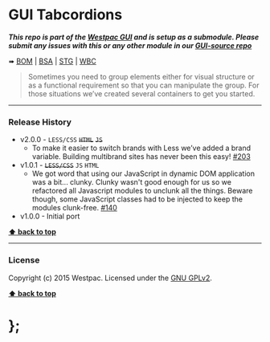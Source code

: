 GUI Tabcordions
===============

***This repo is part of the [Westpac GUI](http://gel.westpacgroup.com.au/GUI/) and is setup as a submodule. Please submit any issues with this or any other
module in our [GUI-source repo](https://github.com/WestpacCXTeam/GUI-source/issues)***

➠
[BOM](http://westpaccxteam.github.io/GUI-tabcordions/tests/BOM/) |
[BSA](http://westpaccxteam.github.io/GUI-tabcordions/tests/BSA/) |
[STG](http://westpaccxteam.github.io/GUI-tabcordions/tests/STG/) |
[WBC](http://westpaccxteam.github.io/GUI-tabcordions/tests/WBC/)

> Sometimes you need to group elements either for visual structure or as a functional requirement so that you can manipulate the group. For those situations
> we’ve created several containers to get you started.

----------------------------------------------------------------------------------------------------------------------------------------------------------------


### Release History

* v2.0.0 - `LESS/CSS` ~~`HTML`~~ ~~`JS`~~
	* To make it easier to switch brands with Less we’ve added a brand variable. Building multibrand sites has never been this easy!
		[#203](https://github.com/WestpacCXTeam/GUI-source/issues/203)
* v1.0.1 - ~~`LESS/CSS`~~ `JS` `HTML`
	* We got word that using our JavaScript in dynamic DOM application was a bit... clunky. Clunky wasn't good enough for us so we refactored all Javascript
		modules to unclunk all the things. Beware though, some JavaScript classes had to be injected to keep the modules clunk-free.
		[#140](https://github.com/WestpacCXTeam/GUI-source/issues/140)
* v1.0.0 - Initial port

**[⬆ back to top](#content)**


----------------------------------------------------------------------------------------------------------------------------------------------------------------


### License

Copyright (c) 2015 Westpac. Licensed under the [GNU GPLv2](https://raw.githubusercontent.com/WestpacCXTeam/GUI-tabcordions/master/LICENSE).

**[⬆ back to top](#content)**

# };